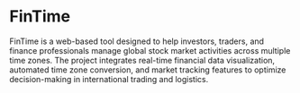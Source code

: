 # FinTime
FinTime is a web-based tool designed to help investors, traders, and finance professionals manage global stock market activities across multiple time zones. The project integrates real-time financial data visualization, automated time zone conversion, and market tracking features to optimize decision-making in international trading and logistics.
